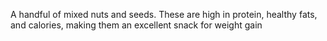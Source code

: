 A handful of mixed nuts and seeds. These are high in protein, healthy fats, and calories, making them an excellent snack for weight gain